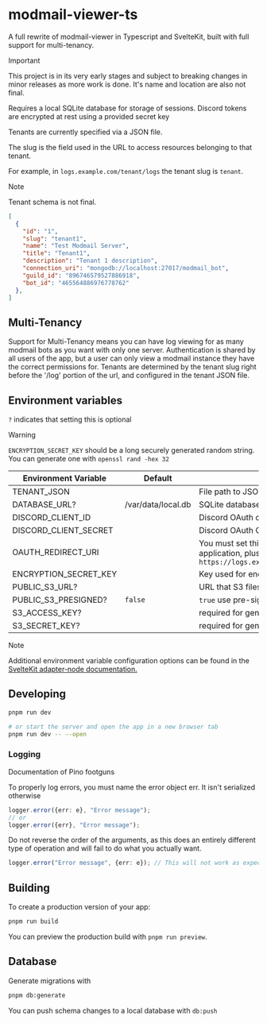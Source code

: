 # modmail-viewer-ts

A full rewrite of modmail-viewer in Typescript and SvelteKit, built with full support for multi-tenancy.

> [!IMPORTANT]
> This project is in its very early stages and subject to breaking changes in minor releases as more work is done. It's name and location are also not final.

Requires a local SQLite database for storage of sessions.
Discord tokens are encrypted at rest using a provided secret key

Tenants are currently specified via a JSON file.

The slug is the field used in the URL to access resources belonging to that tenant.

For example, in `logs.example.com/tenant/logs` the tenant slug is `tenant`.

> [!NOTE]
> Tenant schema is not final. 

```json
[
  {
    "id": "1",
    "slug": "tenant1",
    "name": "Test Modmail Server",
    "title": "Tenant1",
    "description": "Tenant 1 description",
    "connection_uri": "mongodb://localhost:27017/modmail_bot",
    "guild_id": "896746579527886918",
    "bot_id": "465564886976778762"
  },
]
```

## Multi-Tenancy

Support for Multi-Tenancy means you can have log viewing for as many modmail bots as you want with only one server.
Authentication is shared by all users of the app, but a user can only view a modmail instance they have the correct permissions for.
Tenants are determined by the tenant slug right before the '/log' portion of the url, and configured in the tenant JSON file.

## Environment variables

`?` indicates that setting this is optional
> [!WARNING]
> `ENCRYPTION_SECRET_KEY` should be a long securely generated random string.
> You can generate one with `openssl rand -hex 32`

| Environment Variable  | Default            | Description                                                                                                                                                      |
|-----------------------|--------------------|------------------------------------------------------------------------------------------------------------------------------------------------------------------|
| TENANT_JSON           |                    | File path to JSON file containing valid tenant information                                                                                                       |
| DATABASE_URL?         | /var/data/local.db | SQLite database URL                                                                                                                                              |
| DISCORD_CLIENT_ID     |                    | Discord OAuth client ID.                                                                                                                                         |
| DISCORD_CLIENT_SECRET |                    | Discord OAuth Client secret.                                                                                                                                     |
| OAUTH_REDIRECT_URI    |                    | You must set this to the intended reachable URL of your application, plus the callback path. For example: `https://logs.example.com/auth/login/discord/callback` |
| ENCRYPTION_SECRET_KEY |                    | Key used for encryption at rest of discord API tokens                                                                                                            |
| PUBLIC_S3_URL?        |                    | URL that S3 files can be accessed at.                                                                                                                            |
| PUBLIC_S3_PRESIGNED?  | `false`            | `true` use pre-signed s3 URLs for serving assets                                                                                                                 |
| S3_ACCESS_KEY?        |                    | required for generating pre-signed s3 URL                                                                                                                        |
| S3_SECRET_KEY?        |                    | required for generating pre-signed s3 URL                                                                                                                        |

> [!NOTE]
> Additional environment variable configuration options can be found in the [SvelteKit adapter-node documentation.](https://svelte.dev/docs/kit/adapter-node#Environment-variables-PORT-HOST-and-SOCKET_PATH)

## Developing

```bash
pnpm run dev

# or start the server and open the app in a new browser tab
pnpm run dev -- --open
```

### Logging

Documentation of Pino footguns

To properly log errors, you must name the error object err. It isn't serialized otherwise
```ts
logger.error({err: e}, "Error message");
// or
logger.error({err}, "Error message");
```

Do not reverse the order of the arguments, as this does an entirely different type of operation and will fail to do what you actually want.
```ts
logger.error("Error message", {err: e}); // This will not work as expected or at all
```

## Building

To create a production version of your app:

```bash
pnpm run build
```

You can preview the production build with `pnpm run preview`.

## Database

Generate migrations with

```bash
pnpm db:generate
```

You can push schema changes to a local database with `db:push`
